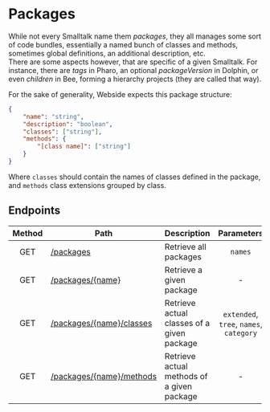 # Packages

While not every Smalltalk name them _packages_, they all manages some sort of code bundles, essentially a named bunch of classes and methods, sometimes global definitions, an additional description, etc.\
There are some aspects however, that are specific of a given Smalltalk. For instance, there are _tags_ in Pharo, an optional _packageVersion_ in Dolphin, or even _children_ in Bee, forming a hierarchy projects (they are called that way).

For the sake of generality, Webside expects this package structure:

```json
{
	"name": "string",
	"description": "boolean",
	"classes": ["string"],
	"methods": {
		"[class name]": ["string"]
	}
}
```

Where `classes` should contain the names of classes defined in the package, and `methods` class extensions grouped by class.

## Endpoints

| Method | Path                                            | Description                                |               Parameters                | Payload |
| :----: | ----------------------------------------------- | ------------------------------------------ | :-------------------------------------: | ------- |
|  GET   | [/packages](get.md)                             | Retrieve all packages                      |                 `names`                 | -       |
|  GET   | [/packages/{name}](name/get.md)                 | Retrieve a given package                   |                    -                    | -       |
|  GET   | [/packages/{name}/classes](name/classes/get.md) | Retrieve actual classes of a given package | `extended`, `tree`, `names`, `category` | -       |
|  GET   | [/packages/{name}/methods](name/methods/get.md) | Retrieve actual methods of a given package |                    -                    | -       |
